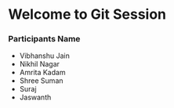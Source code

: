 # Welcome to Git Session

### Participants Name
- Vibhanshu Jain
- Nikhil Nagar
- Amrita Kadam
- Shree Suman
- Suraj
- Jaswanth
